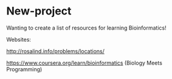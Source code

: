# New-project
Wanting to create a list of resources for learning Bioinformatics!

Websites:

http://rosalind.info/problems/locations/

https://www.coursera.org/learn/bioinformatics  (Biology Meets Programming)
